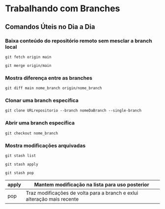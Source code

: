 
# Trabalhando com Branches
## Comandos Úteis no Dia a Dia

### Baixa conteúdo do repositório remoto sem mesclar a branch local
```
git fetch origin main
```
```
git merge origin/main
```

### Mostra diferença entre as branches
```
git diff main nome_branch origin/nome_branch
```

### Clonar uma branch específica
```
git clone URLrepositorio --branch nomeDaBranch --single-branch 
```

### Abrir uma branch específica
```
git checkout nome_branch
```

### Mostra modificações arquivadas
```
git stash list
```
```
git stash apply
```
```
git stash pop
```

| apply | Mantem modificação na lista para uso posterior |
|-------|-------------------------|
| pop | Traz modificações de volta para a branch e exlui alteração mais recente |